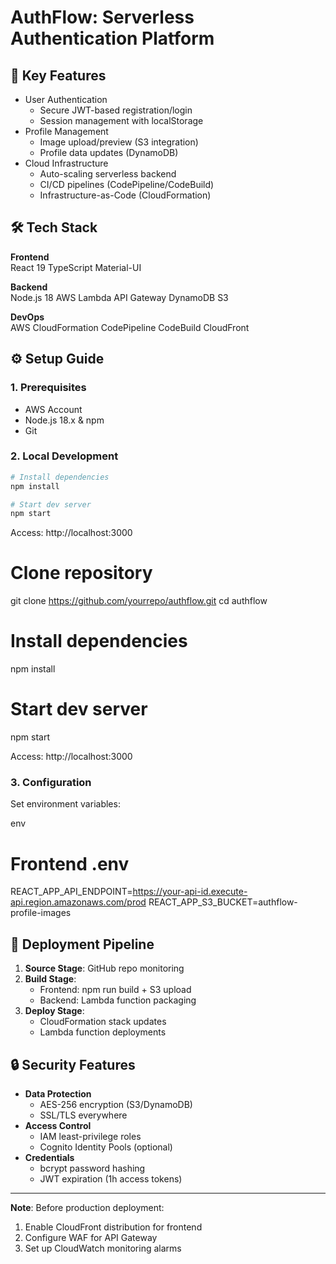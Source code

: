 # AuthFlow: Serverless Authentication Platform

## 🚀 Key Features

- User Authentication
  - Secure JWT-based registration/login
  - Session management with localStorage
- Profile Management
  - Image upload/preview (S3 integration)
  - Profile data updates (DynamoDB)
- Cloud Infrastructure
  - Auto-scaling serverless backend
  - CI/CD pipelines (CodePipeline/CodeBuild)
  - Infrastructure-as-Code (CloudFormation)

## 🛠 Tech Stack

**Frontend**  
React 19 TypeScript Material-UI

**Backend**  
Node.js 18 AWS Lambda API Gateway DynamoDB S3

**DevOps**  
AWS CloudFormation CodePipeline CodeBuild CloudFront

## ⚙️ Setup Guide

### 1. Prerequisites

- AWS Account
- Node.js 18.x & npm
- Git

### 2. Local Development

```bash
# Install dependencies
npm install

# Start dev server
npm start
```

Access: http://localhost:3000

# Clone repository

git clone https://github.com/yourrepo/authflow.git
cd authflow

# Install dependencies

npm install

# Start dev server

npm start

Access: http://localhost:3000

### 3. Configuration

Set environment variables:

env

# Frontend .env

REACT_APP_API_ENDPOINT=https://your-api-id.execute-api.region.amazonaws.com/prod
REACT_APP_S3_BUCKET=authflow-profile-images

## 🔄 Deployment Pipeline

1. **Source Stage**: GitHub repo monitoring
2. **Build Stage**:
   - Frontend: npm run build + S3 upload
   - Backend: Lambda function packaging
3. **Deploy Stage**:
   - CloudFormation stack updates
   - Lambda function deployments

## 🔒 Security Features

- **Data Protection**
  - AES-256 encryption (S3/DynamoDB)
  - SSL/TLS everywhere
- **Access Control**
  - IAM least-privilege roles
  - Cognito Identity Pools (optional)
- **Credentials**
  - bcrypt password hashing
  - JWT expiration (1h access tokens)

---

**Note**: Before production deployment:

1. Enable CloudFront distribution for frontend
2. Configure WAF for API Gateway
3. Set up CloudWatch monitoring alarms
